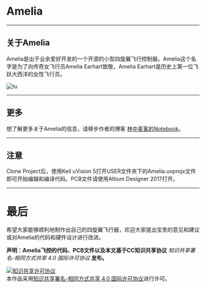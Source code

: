 # Amelia

----------

## 关于Amelia

Amelia是出于业余爱好开发的一个开源的小型四旋翼飞行控制器。Amelia这个名字是为了向传奇女飞行员Amelia Earhart致敬，Amelia Earhart是历史上第一位飞跃大西洋的女性飞行员。

![tu](http://otfofj1a4.bkt.clouddn.com/Amelia_Earhart.jpg)

----------

## 更多

想了解更多关于Amelia的信息，请移步作者的博客 [林中麦客的Notebook](https://maxwellcatt.github.io/)。

----------

## 注意

Clone Project后，使用Keil uVision 5打开USER文件夹下的Amelia.uvprojx文件即可开始编辑和编译代码。PCB文件请使用Altium Designer 2017打开。

----------

# 最后
希望大家能够顺利地制作出自己的四旋翼飞行器，欢迎大家提出宝贵的意见和建议或对Amelia的代码和硬件设计进行改进。

**声明：Amelia飞控的代码、PCB文件以及本文基于CC知识共享协议** *知识共享署名-相同方式共享 4.0 国际许可协议* **发布。**

 <a rel="license" href="http://creativecommons.org/licenses/by-sa/4.0/"><img alt="知识共享许可协议" style="border-width:0" src="https://i.creativecommons.org/l/by-sa/4.0/88x31.png" /></a><br />本作品采用<a rel="license" href="http://creativecommons.org/licenses/by-sa/4.0/">知识共享署名-相同方式共享 4.0 国际许可协议</a>进行许可。
